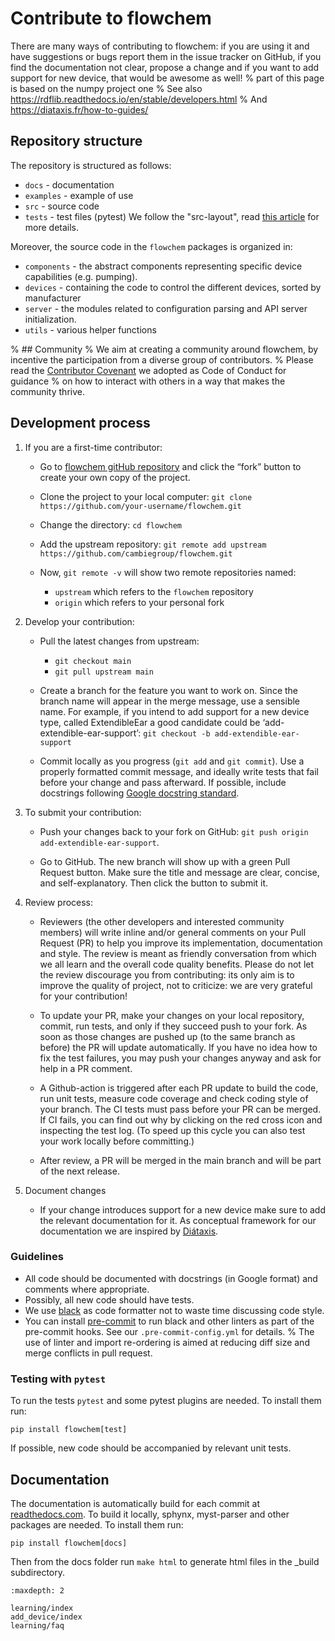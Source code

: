 # Contribute to flowchem
There are many ways of contributing to flowchem: if you are using it and have suggestions or bugs report them in the
issue tracker on GitHub, if you find the documentation not clear, propose a change and if you want to add support for
new device, that would be awesome as well!
% part of this page is based on the numpy project one
% See also https://rdflib.readthedocs.io/en/stable/developers.html
% And https://diataxis.fr/how-to-guides/

## Repository structure
The repository is structured as follows:
* `docs` - documentation
* `examples` - example of use
* `src` - source code
* `tests` - test files (pytest)
We follow the "src-layout", read [this article](https://setuptools.pypa.io/en/latest/userguide/package_discovery.html#src-layout) for more details.

Moreover, the source code in the `flowchem` packages is organized in:
* `components` - the abstract components representing specific device capabilities (e.g. pumping).
* `devices` - containing the code to control the different devices, sorted by manufacturer
* `server` - the modules related to configuration parsing and API server initialization.
* `utils` - various helper functions

% ## Community
% We aim at creating a community around flowchem, by incentive the participation from a diverse group of contributors.
% Please read the [Contributor Covenant](https://www.contributor-covenant.org/) we adopted as Code of Conduct for guidance
% on how to interact with others in a way that makes the community thrive.

## Development process
1. If you are a first-time contributor:

   * Go to [flowchem gitHub repository](https://github.com/cambiegroup/flowchem) and click the “fork” button to create your own copy of the project.

   * Clone the project to your local computer: `git clone https://github.com/your-username/flowchem.git`

   * Change the directory: `cd flowchem`

   * Add the upstream repository: `git remote add upstream https://github.com/cambiegroup/flowchem.git`

   * Now, `git remote -v` will show two remote repositories named:
     * `upstream` which refers to the `flowchem` repository
     * `origin` which refers to your personal fork

2. Develop your contribution:

   * Pull the latest changes from upstream:
     * `git checkout main`
     * `git pull upstream main`

   * Create a branch for the feature you want to work on. Since the branch name will appear in the merge message, use a
     sensible name.
     For example, if you intend to add support for a new device type, called ExtendibleEar a good candidate
     could be ‘add-extendible-ear-support’: `git checkout -b add-extendible-ear-support`

   * Commit locally as you progress (`git add` and `git commit`).
     Use a properly formatted commit message, and ideally write tests that fail before your change and pass afterward.
     If possible, include docstrings following [Google docstring standard](https://sphinxcontrib-napoleon.readthedocs.io/en/latest/example_google.html).

3. To submit your contribution:

   * Push your changes back to your fork on GitHub: `git push origin add-extendible-ear-support`.

   * Go to GitHub. The new branch will show up with a green Pull Request button.
     Make sure the title and message are clear, concise, and self-explanatory. Then click the button to submit it.

4. Review process:

   * Reviewers (the other developers and interested community members) will write inline and/or general comments on your
     Pull Request (PR) to help you improve its implementation, documentation and style.
     The review is meant as friendly conversation from which we all learn and the overall code quality benefits.
     Please do not let the review discourage you from contributing: its only aim is to improve the quality of project, not to criticize: we are very grateful for your contribution!

   * To update your PR, make your changes on your local repository, commit, run tests, and only if they succeed push to your fork.
     As soon as those changes are pushed up (to the same branch as before) the PR will update automatically.
     If you have no idea how to fix the test failures, you may push your changes anyway and ask for help in a PR comment.

   * A Github-action is triggered after each PR update to build the code, run unit tests, measure code coverage and
     check coding style of your branch.
     The CI tests must pass before your PR can be merged.
     If CI fails, you can find out why by clicking on the red cross icon and inspecting the test log.
     (To speed up this cycle you can also test your work locally before committing.)

   * After review, a PR will be merged in the main branch and will be part of the next release.

5. Document changes

   * If your change introduces support for a new device make sure to add the relevant documentation for it.
     As conceptual framework for our documentation we are inspired by [Diátaxis](https://diataxis.fr).

### Guidelines

* All code should be documented with docstrings (in Google format) and comments where appropriate.
* Possibly, all new code should have tests.
* We use [black](https://github.com/psf/black) as code formatter not to waste time discussing code style.
* You can install [pre-commit](https://pre-commit.com/) to run black and other linters as part of the pre-commit hooks.
  See our `.pre-commit-config.yml` for details.
%  The use of linter and import re-ordering is aimed at reducing diff size and merge conflicts in pull request.

### Testing with `pytest`
To run the tests `pytest` and some pytest plugins are needed.
To install them run:
```shell
pip install flowchem[test]
```
If possible, new code should be accompanied by relevant unit tests.

## Documentation
The documentation is automatically build for each commit at [readthedocs.com](https://readthedocs.org/projects/flowchem/).
To build it locally, sphynx, myst-parser and other packages are needed.
To install them run:
```shell
pip install flowchem[docs]
```

Then from the docs folder run `make html` to generate html files in the _build subdirectory.

```{toctree}
:maxdepth: 2

learning/index
add_device/index
learning/faq

```

